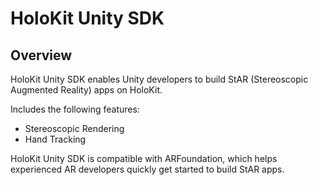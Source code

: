 # HoloKit Unity SDK

## Overview

HoloKit Unity SDK enables Unity developers to build StAR (Stereoscopic Augmented Reality) apps on HoloKit.

Includes the following features:

* Stereoscopic Rendering
* Hand Tracking

HoloKit Unity SDK is compatible with ARFoundation, which helps experienced AR developers quickly get started to build StAR apps.
